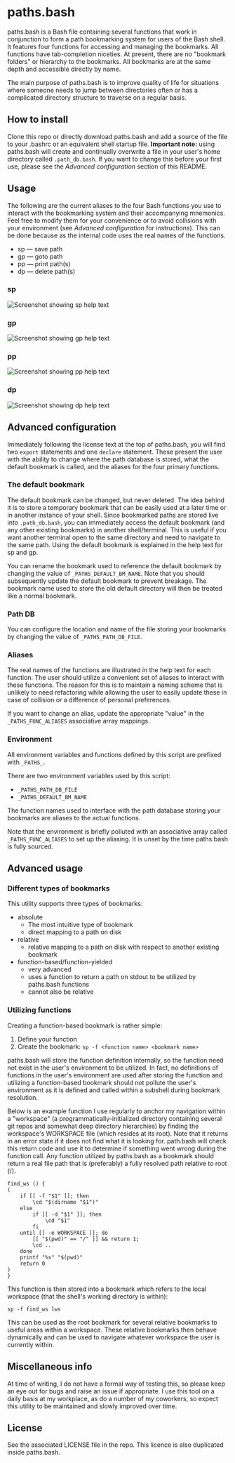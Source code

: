 # paths.bash

paths.bash is a Bash file containing several functions that work in conjunction to form a path bookmarking system for users of the Bash shell. It features four functions for accessing and managing the bookmarks. All functions have tab-completion niceties. At present, there are no "bookmark folders" or hierarchy to the bookmarks. All bookmarks are at the same depth and accessible directly by name.

The main purpose of paths.bash is to improve quality of life for situations where someone needs to jump between directories often or has a complicated directory structure to traverse on a regular basis.

## How to install

Clone this repo or directly download paths.bash and add a source of the file to your .bashrc or an equivalent shell startup file. **Important note:** using paths.bash will create and continually overwrite a file in your user's home directory called `.path_db.bash`. If you want to change this before your first use, please see the *Advanced configuration* section of this README.

## Usage

The following are the current aliases to the four Bash functions you use to interact with the bookmarking system and their accompanying mnemonics. Feel free to modify them for your convenience or to avoid collisions with your environment (see *Advanced configuration* for instructions). This can be done because as the internal code uses the real names of the functions.
* sp — save path
* gp — goto path
* pp — print path(s)
* dp — delete path(s)

### sp

![Screenshot showing sp help text](/readme_deps/sp_help.png)

### gp

![Screenshot showing gp help text](/readme_deps/gp_help.png)

### pp

![Screenshot showing pp help text](/readme_deps/pp_help.png)

### dp

![Screenshot showing dp help text](/readme_deps/dp_help.png)

## Advanced configuration

Immediately following the license text at the top of paths.bash, you will find two `export` statements and one `declare` statement. These present the user with the ability to change where the path database is stored, what the default bookmark is called, and the aliases for the four primary functions.

### The default bookmark

The default bookmark can be changed, but never deleted. The idea behind it is to store a temporary bookmark that can be easily used at a later time or in another instance of your shell. Since bookmarked paths are stored live into `.path_db.bash`, you can immediately access the default bookmark (and any other existing bookmarks) in another shell/terminal. This is useful if you want another terminal open to the same directory and need to navigate to the same path. Using the default bookmark is explained in the help text for sp and gp.

You can rename the bookmark used to reference the default bookmark by changing the value of `_PATHS_DEFAULT_BM_NAME`. Note that you should subsequently update the default bookmark to prevent breakage. The bookmark name used to store the old default directory will then be treated like a normal bookmark.

### Path DB

You can configure the location and name of the file storing your bookmarks by changing the value of `_PATHS_PATH_DB_FILE`.

### Aliases

The real names of the functions are illustrated in the help text for each function. The user should utilize a convenient set of aliases to interact with these functions. The reason for this is to maintain a naming scheme that is unlikely to need refactoring while allowing the user to easily update these in case of collision or a difference of personal preferences.

If you want to change an alias, update the appropriate "value" in the `_PATHS_FUNC_ALIASES` associative array mappings.

### Environment

All environment variables and functions defined by this script are prefixed with `_PATHS_`.

There are two environment variables used by this script:
* `_PATHS_PATH_DB_FILE`
* `_PATHS_DEFAULT_BM_NAME`

The function names used to interface with the path database storing your bookmarks are aliases to the actual functions.

Note that the environment is briefly polluted with an associative array called `_PATHS_FUNC_ALIASES` to set up the aliasing. It is unset by the time paths.bash is fully sourced.

## Advanced usage

### Different types of bookmarks

This utility supports three types of bookmarks:

* absolute
    * The most intuitive type of bookmark
    * direct mapping to a path on disk
* relative
    * relative mapping to a path on disk with respect to another existing bookmark
* function-based/function-yielded
    * very advanced
    * uses a function to return a path on stdout to be utilized by paths.bash functions
    * cannot also be relative

### Utilizing functions

Creating a function-based bookmark is rather simple:
1. Define your function
2. Create the bookmark: `sp -f <function name> <bookmark name>`

paths.bash will store the function definition internally, so the function need not exist in the user's environment to be utilized. In fact, no definitions of functions in the user's environment are used after storing the function and utilizing a function-based bookmark should not pollute the user's environment as it is defined and called within a subshell during bookmark resolution.

Below is an example function I use regularly to anchor my navigation within a "workspace" (a programmatically-initialized directory containing several git repos and somewhat deep directory hierarchies) by finding the workspace's WORKSPACE file (which resides at its root). Note that it returns in an error state if it does not find what it is looking for. path.bash will check this return code and use it to determine if something went wrong during the function call. Any function utilized by paths.bash as a bookmark should return a real file path that is (preferably) a fully resolved path relative to root (/).

```
find_ws () {
(
    if [[ -f "$1" ]]; then
        \cd "$(dirname "$1")"
    else
        if [[ -d "$1" ]]; then
            \cd "$1"
        fi
    until [[ -e WORKSPACE ]]; do
        [[ "$(pwd)" == "/" ]] && return 1;
        \cd ..
    done
    printf "%s" "$(pwd)"
    return 0
)
}
```

This function is then stored into a bookmark which refers to the local workspace (that the shell's working directory is within):

```
sp -f find_ws lws
```

This can be used as the root bookmark for several relative bookmarks to useful areas within a workspace. These relative bookmarks then behave dynamically and can be used to navigate whatever workspace the user is currently within.

## Miscellaneous info

At time of writing, I do not have a formal way of testing this, so please keep an eye out for bugs and raise an issue if appropriate. I use this tool on a daily basis at my workplace, as do a number of my coworkers, so expect this utility to be maintained and slowly improved over time.

## License

See the associated LICENSE file in the repo. This licence is also duplicated inside paths.bash.
